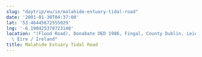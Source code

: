 ```yaml
---
slug: "daytrip/eu/ie/malahide-estuary-tidal-road"
date: '2001-01-30T04:37:00'
lat: '53.46445672555029'
lng: '-6.190425378723148'
location: "(Flood Road), Donabate DED 1986, Fingal, County Dublin, Leinster, K36 DK68,\
  \ Éire / Ireland"
title: Malahide Estuary Tidal Road
---
```



